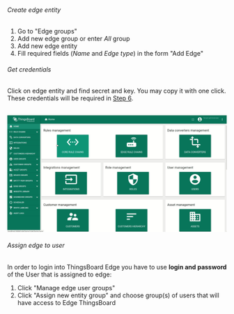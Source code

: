 <!---
{% capture postgresql-info %}
PE features:
* edge entity groups
* scheduler
* white labeling
{% endcapture %}
{% include templates/info-banner.md content=postgresql-info %}
--->

###### Create edge entity
1. Go to "Edge groups"
2. Add new edge group or enter <i>All</i> group
3. Add new edge entity
4. Fill required fields (<i>Name</i> and <i>Edge type</i>) in the form "Add Edge"

###### Get credentials
Click on edge entity and find secret and key. 
You may copy it with one click. 
These credentials will be required in [Step 6](#add-edge-key-and-secret).

<br>![image](/images/edge/installation/add-edge-key-secret-pe.gif)

###### Assign edge to user
In order to login into ThingsBoard Edge you have to use **login and password** of the User that is assigned to edge:
1. Click "Manage edge user groups"
2. Click "Assign new entity group" and choose group(s) of users that will have access to Edge ThingsBoard